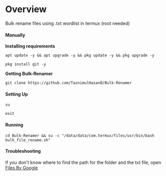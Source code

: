 # Overview
Bulk rename files using .txt wordlist in termux (root needed)

#### Manually
**Installing requirements**
 ```
apt update -y && apt upgrade -y && pkg update -y && pkg upgrade -y
 ```
 ```
pkg install git -y
 ```


**Getting Bulk-Renamer**
 ```
git clone https://github.com/TasnimulHasan0/Bulk-Renamer
 ```

#### Setting Up
 ```
su
 ```
 ```
exit
 ```

#### Running

 ```
cd Bulk-Renamer && su -c "/data/data/com.termux/files/usr/bin/bash bulk_file_rename.sh"
 ```


#### Troubleshooting

If you don't know where to find the path for the folder and the txt file, open [Files By Google ](https://www.google.com/url?sa=t&source=web&rct=j&opi=89978449&url=https://play.google.com/store/apps/details%3Fid%3Dcom.google.android.apps.nbu.files%26hl%3Den%26referrer%3Dutm_source%253Dgoogle%2526utm_medium%253Dorganic%2526utm_term%253Dfiles%2Bby%2Bgoogle%26pcampaignid%3DAPPU_1_ph5oZ9GjI5-gnesPyJOhUQ&ved=2ahUKEwjRjsXtx7uKAxUfUGcHHchJKAoQ5YQBegQIDBAC&sqi=2&usg=AOvVaw11VSFEPGRSHr78vM-FgVyx) 
